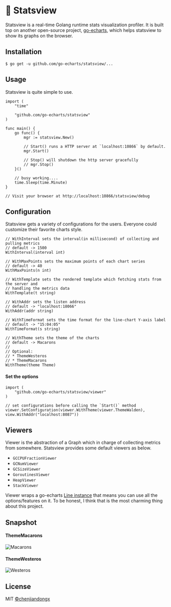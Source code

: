# 🚀 Statsview

Statsview is a real-time Golang runtime stats visualization profiler. It is built top on another open-source project, [go-echarts](https://github.com/go-echarts/go-echarts), which helps statsview to show its graphs on the browser.

## Installation

```shell
$ go get -u github.com/go-echarts/statsview/...
```

## Usage

Statsview is quite simple to use.

```golang
import (
    "time"

    "github.com/go-echarts/statsview"
)

func main() {
    go func() {
        mgr := statsview.New()

        // Start() runs a HTTP server at `localhost:10866` by default.
        mgr.Start()

        // Stop() will shutdown the http server gracefully
        // mgr.Stop()
    }()

    // busy working....
    time.Sleep(time.Minute)
}

// Visit your browser at http://localhost:10866/statsview/debug
```

## Configuration

Statsview gets a variety of configurations for the users. Everyone could customize their favorite charts style.

```golang
// WithInterval sets the interval(in millisecond) of collecting and pulling metrics
// default -> 1500
WithInterval(interval int)

// WithMaxPoints sets the maximum points of each chart series
// default -> 40
WithMaxPoints(n int)

// WithTemplate sets the rendered template which fetching stats from the server and
// handling the metrics data
WithTemplate(t string)

// WithAddr sets the listen address
// default -> "localhost:18066"
WithAddr(addr string)

// WithTimeFormat sets the time format for the line-chart Y-axis label
// default -> "15:04:05"
WithTimeFormat(s string)

// WithTheme sets the theme of the charts
// default -> Macarons
//
// Optional:
// * ThemeWesteros
// * ThemeMacarons
WithTheme(theme Theme)
```

#### Set the options

```golang
import (
    "github.com/go-echarts/statsview/viewer"
)

// set configurations before calling the `Start()` method
viewer.SetConfiguration(viewer.WithTheme(viewer.ThemeWalden), view.WithAddr("localhost:8087"))
```

## Viewers

Viewer is the abstraction of a Graph which in charge of collecting metrics from somewhere. Statsview provides some default viewers as below.

* `GCCPUFractionViewer`
* `GCNumViewer`
* `GCSizeViewer`
* `GoroutinesViewer`
* `HeapViewer`
* `StackViewer`

Viewer wraps a go-echarts [Line instance](https://github.com/go-echarts/go-echarts/blob/master/charts/line.go) that means you can use all the options/features on it. To be honest, I think that is the most charming thing about this project.

## Snapshot

#### ThemeMacarons

![Macarons](https://user-images.githubusercontent.com/19553554/99192859-45943400-27b0-11eb-8096-8a9e76fba3a1.png)

#### ThemeWesteros

![Westeros](https://user-images.githubusercontent.com/19553554/99193211-78d7c280-27b2-11eb-96c8-cbcb6792e68a.png)


## License

MIT [©chenjiandongx](https://github.com/chenjiandongx)
